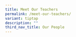 ```yaml
---
title: Meet Our Teachers
permalink: /meet-our-teachers/
variant: tiptap
description: ""
third_nav_title: Our People
---
```

